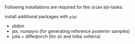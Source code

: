Following installations are required for the `sbibm` sbi-tasks:

install additional packages with `pip`:
- sbibm
- jax, numpyro (for generating reference posterior samples)
- julia + diffeqtorch (for sir and lotka volterra)
